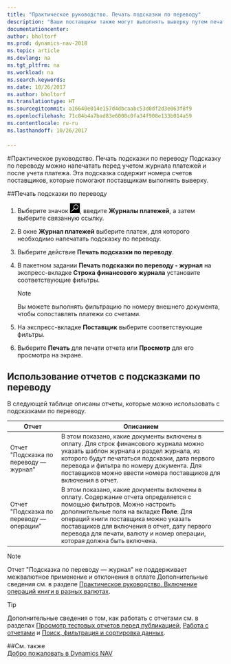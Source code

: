 ```yaml
---
title: "Практическое руководство. Печать подсказки по переводу"
description: "Ваши поставщики также могут выполнять выверку путем печати подсказки по переводу перед учетом журнала платежей, а также после учета платежа."
documentationcenter: 
author: bholtorf
ms.prod: dynamics-nav-2018
ms.topic: article
ms.devlang: na
ms.tgt_pltfrm: na
ms.workload: na
ms.search.keywords: 
ms.date: 10/26/2017
ms.author: bholtorf
ms.translationtype: HT
ms.sourcegitcommit: a16640e014e157d4dbcaabc53d0df2d3e063f8f9
ms.openlocfilehash: 71c84b4a7bad83e6008c0fa34f908e133b014a59
ms.contentlocale: ru-ru
ms.lasthandoff: 10/26/2017

---
```


#<a name="how-to-print-remittance-advice"></a>Практическое руководство. Печать подсказки по переводу
Подсказку по переводу можно напечатать перед учетом журнала платежей и после учета платежа. Эта подсказка содержит номера счетов поставщиков, которые помогают поставщикам выполнять выверку.

##<a name="to-print-remittance-advice"></a>Печать подсказки по переводу
1. Выберите значок ![Поиск страницы или отчета](media/ui-search/search_small.png "Значок поиска страницы или отчета"), введите **Журналы платежей**, а затем выберите связанную ссылку.  
2. В окне **Журнал платежей** выберите платеж, для которого необходимо напечатать подсказку по переводу.  
3. Выберите действие **Печать подсказки по переводу**.  
4. В пакетном задании **Печать подсказки по переводу - журнал** на экспресс-вкладке **Строка финансового журнала** установите соответствующие фильтры.  
  
    >[!Note]
    > Вы можете выполнять фильтрацию по номеру внешнего документа, чтобы сопоставлять платежи со счетами.

5. На экспресс-вкладке **Поставщик** выберите соответствующие фильтры.  
6. Выберите **Печать** для печати отчета или **Просмотр** для его просмотра на экране.  

## <a name="using-remittance-advice-reports"></a>Использование отчетов с подсказками по переводу
В следующей таблице описаны отчеты, которые можно использовать с подсказками по переводу.

|Отчет|Описанием|
|----|----|
|Отчет "Подсказка по переводу — журнал"|В этом показано, какие документы включены в оплату. Для строк финансового журнала можно указать шаблон журнала и раздел журнала, из которого будут печататься подсказки, дата первого перевода и фильтра по номеру документа. Для поставщиков можно ввести номера поставщиков для включения в отчет. |
|Отчет "Подсказка по переводу — операции"| В этом показано, какие документы включены в оплату. Содержание отчета определяется с помощью фильтров. Можно настроить дополнительные поля на вкладке **Поле**. Для операций книги поставщика можно указать поставщиков для включения в отчет, дату первого перевода для печати, валюту и номер операции, которая должна быть включена. |

> [!Note]
> Отчет "Подсказка по переводу — журнал" не поддерживает межвалютное применение и отклонения в оплате Дополнительные сведения см. в разделе [Практическое руководство. Включение операций книги в разных валютах](finance-how-enable-application-ledger-entries-different-currencies.md).

> [!Tip]
> Дополнительные сведения о том, как работать с отчетами см. в разделах [Просмотр тестовых отчетов перед публикацией](ui-how-view-test-reports-posting.md), [Работа с отчетами](ui-work-report.md) и [Поиск, фильтрация и сортировка данных](ui-enter-criteria-filters.md).

##<a name="see-also"></a>См. также  
[Добро пожаловать в Dynamics NAV](across-get-started.md)
